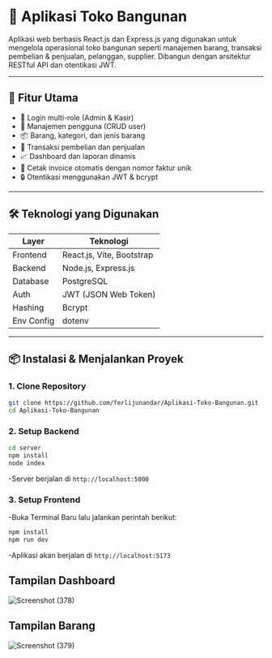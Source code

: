 # 🧱 Aplikasi Toko Bangunan

Aplikasi web berbasis React.js dan Express.js yang digunakan untuk mengelola operasional toko bangunan seperti manajemen barang, transaksi pembelian & penjualan, pelanggan, supplier. Dibangun dengan arsitektur RESTful API dan otentikasi JWT.

---

## 🚀 Fitur Utama

- 🔐 Login multi-role (Admin & Kasir)
- 👥 Manajemen pengguna (CRUD user)
- 📦 Barang, kategori, dan jenis barang
- 🧾 Transaksi pembelian dan penjualan
- 📈 Dashboard dan laporan dinamis
- 🧮 Cetak invoice otomatis dengan nomor faktur unik
- 🔒 Otentikasi menggunakan JWT & bcrypt

---

## 🛠️ Teknologi yang Digunakan

| Layer      | Teknologi                      |
|------------|--------------------------------|
| Frontend   | React.js, Vite, Bootstrap      |
| Backend    | Node.js, Express.js            |
| Database   | PostgreSQL                     |
| Auth       | JWT (JSON Web Token)           |
| Hashing    | Bcrypt                         |
| Env Config | dotenv                         |

---

## 📦 Instalasi & Menjalankan Proyek

### 1. Clone Repository

```bash
git clone https://github.com/ferlijunandar/Aplikasi-Toko-Bangunan.git
cd Aplikasi-Toko-Bangunan
```
### 2. Setup Backend

```bash
cd server
npm install
node index
```
-Server berjalan di `http://localhost:5000`
### 3. Setup Frontend
-Buka Terminal Baru lalu jalankan perintah berikut:
```bash
npm install
npm run dev
```
-Aplikasi akan berjalan di `http://localhost:5173`

## Tampilan Dashboard

![Screenshot (378)](https://github.com/user-attachments/assets/0243d0f8-5436-4910-9e20-713b60112341)

## Tampilan Barang

![Screenshot (379)](https://github.com/user-attachments/assets/9c67f14c-fc79-407f-a003-ab6e94fe16e4)

